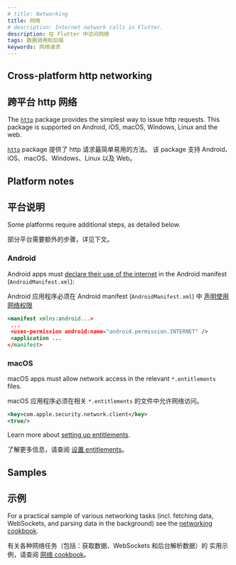 ```yaml
---
# title: Networking
title: 网络
# description: Internet network calls in Flutter.
description: 在 Flutter 中访问网络
tags: 数据调用和后端
keywords: 网络请求
---
```


## Cross-platform http networking

## 跨平台 http 网络

The [`http`][] package provides the simplest way to issue http requests. This
package is supported on Android, iOS, macOS, Windows, Linux and the web.

[`http`][] package 提供了 http 请求最简单易用的方法。
该 package 支持 Android、iOS、macOS、Windows、Linux 以及 Web。

## Platform notes

## 平台说明

Some platforms require additional steps, as detailed below.

部分平台需要额外的步骤，详见下文。

### Android

Android apps must [declare their use of the internet][declare] in the Android
manifest (`AndroidManifest.xml`):

Android 应用程序必须在 Android manifest (`AndroidManifest.xml`) 中
[声明使用网络权限][declare]

```xml
<manifest xmlns:android...>
 ...
 <uses-permission android:name="android.permission.INTERNET" />
 <application ...
</manifest>
```

### macOS

macOS apps must allow network access in the relevant `*.entitlements` files. 

macOS 应用程序必须在相关 `*.entitlements` 的文件中允许网络访问。

```xml
<key>com.apple.security.network.client</key>
<true/>
```

Learn more about [setting up entitlements][].

了解更多信息，请查阅 [设置 entitlements][setting up entitlements]。

[setting up entitlements]: /platform-integration/macos/building#setting-up-entitlements

## Samples

## 示例

For a practical sample of various networking tasks (incl. fetching data,
WebSockets, and parsing data in the background) see the 
[networking cookbook](/cookbook#networking).

有关各种网络任务（包括：获取数据、WebSockets 和后台解析数据）的
实用示例，请查阅 [网络 cookbook](/cookbook#networking)。

[declare]: {{site.android-dev}}training/basics/network-ops/connecting
[`http`]: {{site.pub-pkg}}http
